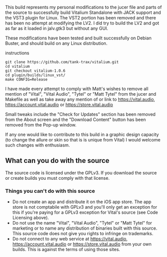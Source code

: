 This build represents my personal modifications to the jucer file and parts of the source to successfully build Vitalium Standalone with JACK support and the VST3 plugin for Linux. The VST2 portion has been removed and there has been no attempt at modifying the LV2. I did try to build the LV2 and got as far as it loaded in jalv.gtk3 but without any GUI. 

These modifications have been tested and built successfully on Debian Buster, and should build on any Linux distribution. 

instructions

```
git clone https://github.com/tank-trax/vitalium.git
cd vitalium
git checkout vitalium-1.0.6
cd plugin/builds/linux_vst/
make CONFIG=Release
```

I have made every attempt to comply with Matt's wishes to remove all mention of "Vital", "Vital Audio", "Tytel" or "Matt Tytel" from the jucer and Makefile as well as take away any mention of or link to https://vital.audio, https://account.vital.audio or https://store.vital.audio

Small tweaks include the "Check for Updates" section has been removed from the About screen and the "Download Content" button has been removed from the Pop-up window.

If any one would like to contribute to this build in a graphic design capacity (to change the allure or skin so that is is unique from Vital) I would welcome such changes with enthusiasm.

## What can you do with the source
The source code is licensed under the GPLv3. If you download the source or create builds you must comply with that license.

### Things you can't do with this source
 - Do not create an app and distribute it on the iOS app store. The app store is not comptabile with GPLv3 and you'll only get an exception for this if you're paying for a GPLv3 exception for Vital's source (see Code Licensing above).
 - Do not use the name "Vital", "Vital Audio", "Tytel" or "Matt Tytel" for marketing or to name any distribution of binaries built with this source. This source code does not give you rights to infringe on trademarks.
 - Do not connect to any web service at https://vital.audio, https://account.vital.audio or https://store.vital.audio from your own builds. This is against the terms of using those sites.
